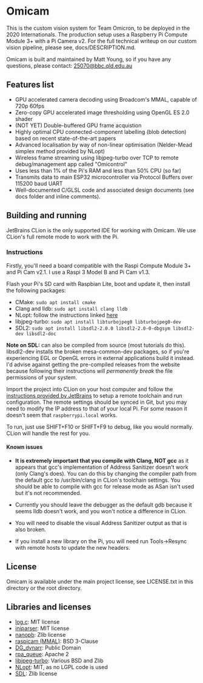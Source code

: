 # Omicam

This is the custom vision system for Team Omicron, to be deployed in the 2020 Internationals. 
The production setup uses a Raspberry Pi Compute Module 3+ with a Pi Camera v2.
For the full technical writeup on our custom vision pipeline, please see, docs/DESCRIPTION.md.

Omicam is built and maintained by Matt Young, so if you have any questions, please contact: 25070@bbc.qld.edu.au

## Features list
- GPU accelerated camera decoding using Broadcom's MMAL, capable of 720p 60fps
- Zero-copy GPU accelerated image thresholding using OpenGL ES 2.0 shader
- (NOT YET) Double-buffered GPU frame acquistion
- Highly optimal CPU connected-component labelling (blob detection) based on recent state-of-the-art papers
- Advanced localisation by way of non-linear optimisation (Nelder-Mead simplex method provided by NLopt)
- Wireless frame streaming using libjpeg-turbo over TCP to remote debug/management app called "Omicontrol"
- Uses less than 1% of the Pi's RAM and less than 50% CPU (so far)
- Transmits data to main ESP32 microcontroller via Protocol Buffers over 115200 baud UART
- Well-documented C/GLSL code and associated design documents (see docs folder and inline comments).

## Building and running
JetBrains CLion is the only supported IDE for working with Omicam. We use CLion's full remote mode to work with the Pi.

### Instructions
Firstly, you'll need a board compatible with the Raspi Compute Module 3+ and Pi Cam v2.1. I use a Raspi 3 Model B and
Pi Cam v1.3.

Flash your Pi's SD card with Raspbian Lite, boot and update it, then install the following packages:
- CMake: `sudo apt install cmake`
- Clang and lldb: `sudo apt install clang lldb`
- NLopt: follow the instructions linked [here](https://NLopt.readthedocs.io/en/latest/)
- libjpeg-turbo: `sudo apt install libturbojpeg0 libturbojpeg0-dev`
- SDL2: `sudo apt install libsdl2-2.0.0 libsdl2-2.0-0-dbgsym libsdl2-dev libsdl2-doc`

**Note on SDL:** can also be compiled from source (most tutorials do this). libsdl2-dev installs the broken mesa-common-dev
packages, so if you're experiencing EGL or OpenGL errors in external applications build it instead. I'd advise against
getting the pre-compiled releases from the website because following their instructions will _permanently break_ the file
permissions of your system.

Import the project into CLion on your host computer and follow the 
[instructions provided by JetBrains](https://www.jetbrains.com/help/clion/remote-projects-support.html) to setup a remote toolchain
and run configuration. The remote settings should be synced in Git, but you may need to modify the IP address to that of your
local Pi. For some reason it doesn't seem that `raspberrypi.local` works.

To run, just use SHIFT+F10 or SHIFT+F9 to debug, like you would normally. CLion will handle the rest for you. 

#### Known issues
- **It is extremely important that you compile with Clang, NOT gcc** as it appears that gcc's implementation 
of Address Sanitizer doesn't work (only Clang's does). You can do this by changing the compiler path from the default gcc 
to /usr/bin/clang in CLion's toolchain settings. You should be able to compile with gcc for release mode as ASan isn't
used but it's not recommended.

- Currently you should leave the debugger as the default gdb because it seems lldb doesn't work, and you won't notice a
difference in CLion. 

- You will need to disable the visual Address Sanitizer output as that is also broken.

- If you install a new library on the Pi, you will need run Tools->Resync with remote hosts to update the new headers.

## License
Omicam is available under the main project license, see LICENSE.txt in this directory or the root directory.

## Libraries and licenses
- [log.c](https://github.com/rxi/log.c): MIT license
- [iniparser](https://github.com/ndevilla/iniparser): MIT license
- [nanopb](https://github.com/nanopb/nanopb): Zlib license
- [raspicam (MMAL)](https://github.com/raspberrypi/userland/tree/master/host_applications/linux/apps/raspicam): BSD 3-Clause
- [DG_dynarr](https://github.com/DanielGibson/Snippets/blob/master/DG_dynarr.h): Public Domain
- [rpa_queue](https://github.com/chrismerck/rpa_queue): Apache 2
- [libjpeg-turbo](https://github.com/libjpeg-turbo/libjpeg-turbo): Various BSD and Zlib
- [NLopt](https://github.com/stevengj/nlopt): MIT, as no LGPL code is used
- [SDL](https://www.libsdl.org/): Zlib license